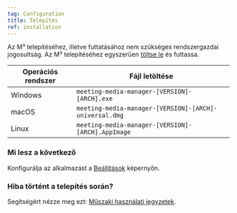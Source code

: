 ```yaml
---
tag: Configuration
title: Telepítés
ref: installation
---
```


Az M³ telepítéséhez, illetve futtatásához nem szükséges rendszergazdai jogosultság. Az M³ telepítéséhez egyszerűen [töltse le](({{site.github}}/releases/latest)) és futtassa.

| Operációs rendszer  | Fájl letöltése |
| ---------------- | ---------------- |
| Windows | `meeting-media-manager-[VERSION]-[ARCH].exe` |
| macOS | `meeting-media-manager-[VERSION]-[ARCH]-universal.dmg` |
| Linux | `meeting-media-manager-[VERSION]-[ARCH].AppImage` |

### Mi lesz a következő

Konfigurálja az alkalmazást a [Beállítások]({{page.lang}}/#configuration) képernyőn.

### Hiba történt a telepítés során?

Segítségért nézze meg ezt: [Műszaki használati jegyzetek]({{page.lang}}/#usage-notes).
